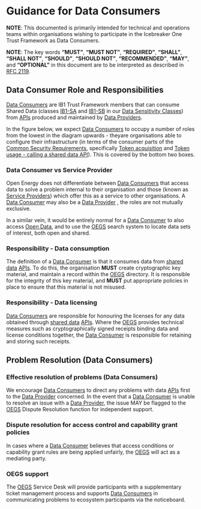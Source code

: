 # Guidance for Data Consumers

**NOTE**: This documented is primarily intended for technical and operations teams within organisations wishing to participate in the Icebreaker One Trust Framework as Data Consumers.

**NOTE**: The key words **“MUST”**, **“MUST NOT”**, **“REQUIRED”**, **“SHALL”**, **“SHALL NOT”**, **“SHOULD”**, **“SHOULD NOT”**, **“RECOMMENDED”**, **“MAY”**, and **“OPTIONAL”** in this document are to be interpreted as described in [RFC 2119](https://www.ietf.org/rfc/rfc2119.txt).

## Data Consumer Role and Responsibilities

[Data Consumers](../glossary.md#term-Data-Consumer) are IB1 Trust Framework members that can consume Shared Data (classes [IB1-SA](../glossary.md#term-Data-sensitivity-class-shared-A) and [IB1-SB](../glossary.md#term-Data-sensitivity-class-shared-B) in our [Data Sensitivity Classes](common_policies.md#data-sensitivity-classes)) from [APIs](../glossary.md#term-Application-programming-interface) produced and maintained by [Data Providers](../glossary.md#term-Data-Provider).

In the figure below, we expect [Data Consumers](../glossary.md#term-Data-Consumer) to occupy a number of roles from the lowest in the diagram upwards - theyare organisations able to configure their infrastructure (in terms of the consumer parts of the
[Common Security Requirements](technical_common.md#common-security-requirements), specifically [Token acquisition](technical_common.md#token-acquisition) and [Token usage - calling a shared data API](technical_common.md#token-usage-calling-a-shared-data-api)). This
is covered by the bottom two boxes.

### Data Consumer vs Service Provider

Open Energy does not differentiate between [Data Consumers](../glossary.md#term-Data-Consumer) that access data to solve a problem internal to their
organisation and those (known as [Service Providers](../glossary.md#term-Service-Provider)) which offer this as a service to other organisations. A [Data Consumer](../glossary.md#term-Data-Consumer) may also be a [Data Provider](../glossary.md#term-Data-Provider)
, the roles are not mutually exclusive.

In a similar vein, it would be entirely normal for a [Data Consumer](../glossary.md#term-Data-Consumer) to also access [Open Data](../glossary.md#term-Open-data), and to use the [OEGS](../glossary.md#term-Open-Energy-Governance-Service)
search system to locate data sets of interest, both open and shared.

### Responsibility - Data consumption

The definition of a [Data Consumer](../glossary.md#term-Data-Consumer) is that it consumes data from [shared data](../glossary.md#term-Shared-data) [APIs](../glossary.md#term-Application-programming-interface). To do this, the organisation **MUST**
create cryptographic key material, and maintain a record within the [OEGS](../glossary.md#term-Open-Energy-Governance-Service) directory. It is responsible for the
integrity of this key material, and **MUST** put appropriate policies in place to ensure that this material is not
misused.

### Responsibility - Data licensing

[Data Consumers](../glossary.md#term-Data-Consumer) are responsible for honouring the licenses for any data obtained through [shared data](../glossary.md#term-Shared-data) [APIs](../glossary.md#term-Application-programming-interface). Where the [OEGS](../glossary.md#term-Open-Energy-Governance-Service)
provides technical measures such as cryptographically signed receipts binding data and license conditions together, the
[Data Consumer](../glossary.md#term-Data-Consumer) is responsible for retaining and storing such receipts.

## Problem Resolution (Data Consumers)

### Effective resolution of problems (Data Consumers)

We encourage [Data Consumers](../glossary.md#term-Data-Consumer) to direct any problems with data [APIs](../glossary.md#term-Application-programming-interface) first to the [Data Provider](../glossary.md#term-Data-Provider) concerned. In the event
that a [Data Consumer](../glossary.md#term-Data-Consumer) is unable to resolve an issue with a [Data Provider](../glossary.md#term-Data-Provider), the issue MAY be flagged to the [OEGS](../glossary.md#term-Open-Energy-Governance-Service) Dispute
Resolution function for independent support.

### Dispute resolution for access control and capability grant policies

In cases where a [Data Consumer](../glossary.md#term-Data-Consumer) believes that access conditions or capability grant rules are being applied unfairly, the [OEGS](../glossary.md#term-Open-Energy-Governance-Service)
will act as a mediating party.

### OEGS support

The [OEGS](../glossary.md#term-Open-Energy-Governance-Service) Service Desk will provide participants with a supplementary ticket management process and supports [Data Consumers](../glossary.md#term-Data-Consumer)
in communicating problems to ecosystem participants via the noticeboard.
<!--stackedit_data:
eyJoaXN0b3J5IjpbOTg1MTcwNzU2XX0=
-->